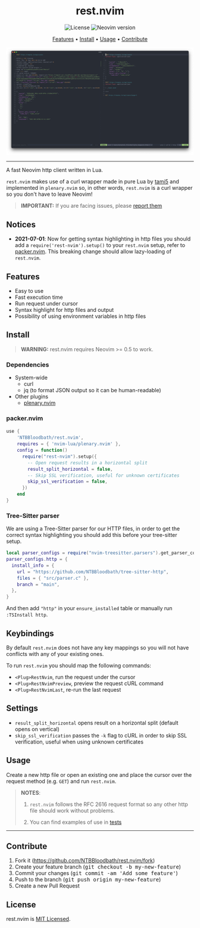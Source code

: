 <div align="center">

# rest.nvim

![License](https://img.shields.io/github/license/NTBBloodbath/doom-nvim?style=flat-square)
![Neovim version](https://img.shields.io/badge/Neovim-0.5-57A143?style=flat-square&logo=neovim)

[Features](#features) • [Install](#install) • [Usage](#usage) • [Contribute](#contribute)

![Demo](./assets/demo.png)

</div>

---

A fast Neovim http client written in Lua.

`rest.nvim` makes use of a curl wrapper made in pure Lua by [tami5] and implemented
in `plenary.nvim` so, in other words, `rest.nvim` is a curl wrapper so you don't
have to leave Neovim!

> **IMPORTANT:** If you are facing issues, please [report them](https://github.com/NTBBloodbath/rest.nvim/issues/new)

## Notices

- **2021-07-01**: Now for getting syntax highlighting in http files you should
  add a `require('rest-nvim').setup()` to your `rest.nvim` setup, refer to [packer.nvim](#packernvim).
  This breaking change should allow lazy-loading of `rest.nvim`.

## Features

- Easy to use
- Fast execution time
- Run request under cursor
- Syntax highlight for http files and output
- Possibility of using environment variables in http files

## Install

> **WARNING:** rest.nvim requires Neovim >= 0.5 to work.

### Dependencies

- System-wide
  - curl
  - jq (to format JSON output so it can be human-readable)
- Other plugins
  - [plenary.nvim](https://github.com/nvim-lua/plenary.nvim)

### packer.nvim

```lua
use {
    'NTBBloodbath/rest.nvim',
    requires = { 'nvim-lua/plenary.nvim' },
    config = function()
      require("rest-nvim").setup({
        -- Open request results in a horizontal split
        result_split_horizontal = false,
        -- Skip SSL verification, useful for unknown certificates
        skip_ssl_verification = false,
      })
    end
}
```

### Tree-Sitter parser

We are using a Tree-Sitter parser for our HTTP files, in order to get the correct syntax highlighting
you should add this before your tree-sitter setup.

```lua
local parser_configs = require("nvim-treesitter.parsers").get_parser_configs()
parser_configs.http = {
  install_info = {
    url = "https://github.com/NTBBloodbath/tree-sitter-http",
    files = { "src/parser.c" },
    branch = "main",
  },
}
```

And then add `"http"` in your `ensure_installed` table or manually run `:TSInstall http`.

## Keybindings

By default `rest.nvim` does not have any key mappings so you will not have
conflicts with any of your existing ones.

To run `rest.nvim` you should map the following commands:
- `<Plug>RestNvim`, run the request under the cursor
- `<Plug>RestNvimPreview`, preview the request cURL command
- `<Plug>RestNvimLast`, re-run the last request

## Settings

- `result_split_horizontal` opens result on a horizontal split (default opens 
    on vertical)
- `skip_ssl_verification` passes the `-k` flag to cURL in order to skip SSL verification,
    useful when using unknown certificates

## Usage

Create a new http file or open an existing one and place the cursor over the
request method (e.g. `GET`) and run `rest.nvim`.

> **NOTES**:
>
> 1. `rest.nvim` follows the RFC 2616 request format so any other
>    http file should work without problems.
>
> 2. You can find examples of use in [tests](./tests)

---

## Contribute

1. Fork it (https://github.com/NTBBloodbath/rest.nvim/fork)
2. Create your feature branch (<kbd>git checkout -b my-new-feature</kbd>)
3. Commit your changes (<kbd>git commit -am 'Add some feature'</kbd>)
4. Push to the branch (<kbd>git push origin my-new-feature</kbd>)
5. Create a new Pull Request

## License

rest.nvim is [MIT Licensed](./LICENSE).

[tami5]: https://github.com/tami5
